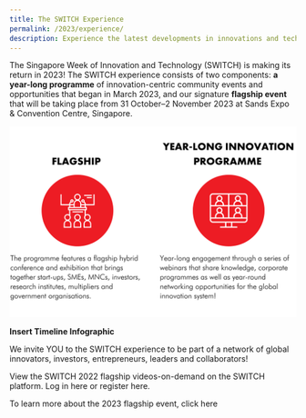 ```yaml
---
title: The SWITCH Experience
permalink: /2023/experience/
description: Experience the latest developments in innovations and technology at SWITCH 2023
---
```

The Singapore Week of Innovation and Technology (SWITCH) is making its return in 2023! The SWITCH experience consists of two components: **a year-long programme** of innovation-centric community events and opportunities that began in March 2023, and our signature **flagship event** that will be taking place from 31 October–2 November 2023 at Sands Expo & Convention Centre, Singapore.

![SWITCH Experience Infographic](/images/SWITCH%202022%20Landing%20Page/Yiran_2207%20Before%20Launch/2207%20Before%20Launch%20DONE_SWITCH%20COMPONENTS%20.png)

**Insert Timeline Infographic**

We invite YOU to the SWITCH experience to be part of a network of global innovators, investors, entrepreneurs, leaders and collaborators! 

View the SWITCH 2022 flagship videos-on-demand on the SWITCH platform. Log in here or register here. 

To learn more about the 2023 flagship event, click here